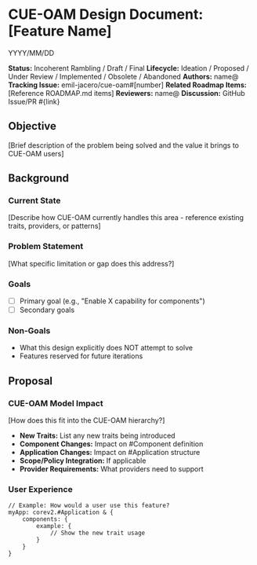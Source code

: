 # CUE-OAM Design Document: [Feature Name]

YYYY/MM/DD

**Status:** Incoherent Rambling / Draft / Final
**Lifecycle:** Ideation / Proposed / Under Review / Implemented / Obsolete / Abandoned
**Authors:** name@
**Tracking Issue:** emil-jacero/cue-oam#[number]
**Related Roadmap Items:** [Reference ROADMAP.md items]
**Reviewers:** name@
**Discussion:** GitHub Issue/PR #{link}

## Objective

[Brief description of the problem being solved and the value it brings to CUE-OAM users]

## Background

### Current State

[Describe how CUE-OAM currently handles this area - reference existing traits, providers, or patterns]

### Problem Statement

[What specific limitation or gap does this address?]

### Goals

- [ ] Primary goal (e.g., "Enable X capability for components")
- [ ] Secondary goals

### Non-Goals

- What this design explicitly does NOT attempt to solve
- Features reserved for future iterations

## Proposal

### CUE-OAM Model Impact

[How does this fit into the CUE-OAM hierarchy?]

- **New Traits:** List any new traits being introduced
- **Component Changes:** Impact on #Component definition
- **Application Changes:** Impact on #Application structure
- **Scope/Policy Integration:** If applicable
- **Provider Requirements:** What providers need to support

### User Experience

```cue
// Example: How would a user use this feature?
myApp: corev2.#Application & {
    components: {
        example: {
            // Show the new trait usage
        }
    }
}
